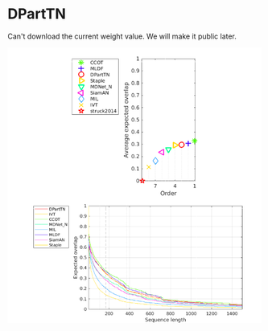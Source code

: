 # DPartTN
Can't download the current weight value.
We will make it public later.

![result](./image/result.png)
